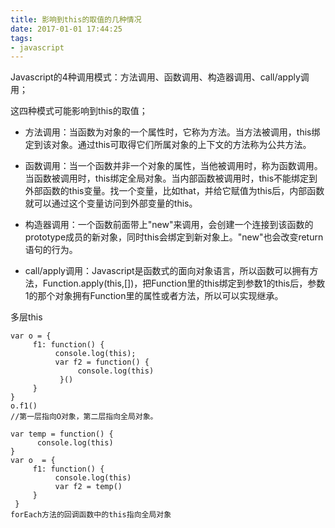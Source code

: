 ```yaml
---
title: 影响到this的取值的几种情况
date: 2017-01-01 17:44:25
tags: 
- javascript
---
```

Javascript的4种调用模式：方法调用、函数调用、构造器调用、call/apply调用；

这四种模式可能影响到this的取值；
<!--more-->
- 方法调用：当函数为对象的一个属性时，它称为方法。当方法被调用，this绑定到该对象。通过this可取得它们所属对象的上下文的方法称为公共方法。

- 函数调用：当一个函数并非一个对象的属性，当他被调用时，称为函数调用。当函数被调用时，this绑定全局对象。当内部函数被调用时，this不能绑定到外部函数的this变量。找一个变量，比如that，并给它赋值为this后，内部函数就可以通过这个变量访问到外部变量的this。

- 构造器调用：一个函数前面带上"new"来调用，会创建一个连接到该函数的prototype成员的新对象，同时this会绑定到新对象上。"new"也会改变return语句的行为。

- call/apply调用：Javascript是函数式的面向对象语言，所以函数可以拥有方法，Function.apply(this,[])，把Function里的this绑定到参数1的this后，参数1的那个对象拥有Function里的属性或者方法，所以可以实现继承。

多层this
```
var o = {
     f1: function() {
          console.log(this);
          var f2 = function() {
               console.log(this)
           }()
     }
}
o.f1()
//第一层指向O对象，第二层指向全局对象。
```

```
var temp = function() {
      console.log(this)
}
var o  = {
     f1: function() {
          console.log(this)
          var f2 = temp()
     }
 }
forEach方法的回调函数中的this指向全局对象
```